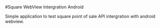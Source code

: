 #Square WebView Intergration Android

Simple application to test square point of sale API intergration with android webview. 
